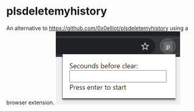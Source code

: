 # plsdeletemyhistory
An alternative to https://github.com/0x0elliot/plsdeletemyhistory using a browser extension.
![Screenshot of extension](Screenshot.png)
